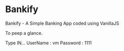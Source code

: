 # Bankify
Bankify - A Simple Banking App coded using VanillaJS

To peep a glance.

Type IN...
UserName : vm
Password : 1111
